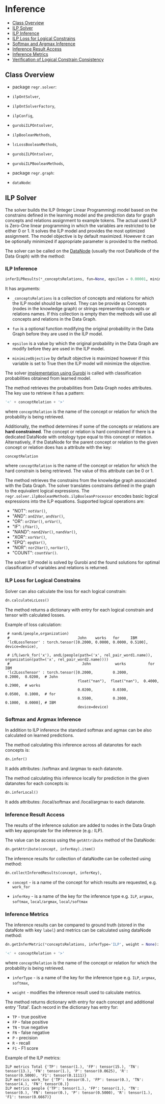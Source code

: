 # Inference

- [Class Overview](#class-overview)
- [ILP Solver](#ilp-solver)
- [ILP Inference](#ilp-inference)
- [ILP Loss for Logical Constrains](#ilp-loss-for-logical-constrains)
- [Softmax and Argmax Inference](#softmax-and-argmax-inference)
- [Inference Result Access](#inference-result-access)
- [Inference Metrics](#inference-metrics)
- [Verification of Logical Constrain Consistency](#verification-of-logical-constrain-consistency)

## Class Overview

- package `regr.solver`:
- `ilpOntSolver`,
- `ilpOntSolverFactory`,
- `ilpConfig`,
- `gurobiILPOntsolver`,
- `ilpBooleanMethods`,
- `lcLossBooleanMethods`,
- `gurobiILPOntsolver`,
- `gurobiILPBooleanMethods`,


- package `regr.graph`:
- `dataNode`:

## ILP Solver

The solver builds the ILP (Integer Linear Programming) model based on the constrains defined in the learning model and the prediction data for graph concepts and relations assignment to example tokens.
The actual used ILP is Zero-One linear programming in which the variables are restricted to be either 0 or 1.
It solves the ILP model and provides the most optimized assignment. The model objective is by default maximized. However it can be optionally minimized if appropriate parameter is provided to the method.

The solver can be called on the [DataNode](QUERY.md) (usually the root DataNode of the Data Graph) with the method:

### ILP Inference
```python
inferILPResults(*_conceptsRelations, fun=None, epsilon = 0.00001, minimizeObjective = False):
```

It has arguments:

- `_conceptsRelations` is a collection of concepts and relations for which the ILP model should be solved.
They can be provide as Concepts (nodes in the knowledge graph) or strings representing concepts or relations names.
If this collection is empty then the methods will use all concepts and relations in the Data Graph.


- `fun` is a optional function modifying the original probability in the Data Graph before they are used in the ILP model.


- `epsilon` is a value by which  the original probability in the Data Graph are modify before they are used in the ILP model.


- `minimizeObjective` by default objective is maximized however if this variable is set to True then the ILP model will minimize the objective.

The solver [implementation using Gurobi](/regr/solver/gurobiILPOntSolver.py) is called with classification probabilities obtained from learned model. 

The method retrieves the probabilities from Data Graph nodes attributes. The key use to retrieve it has a pattern:

```python
'<' + conceptRelation + '>'
```
where `conceptRelation` is the name of the concept or relation for which the probability is being retrieved.

Additionally, the method determines if some of the concepts or relations are **hard constrained**. 
The concept or relation is hard constrained if there is a dedicated DataNode with ontology type equal to this concept or relation.
Alternatively, if the DataNode for the parent concept or relation to the given concept or relation does has a attribute with the key:

```python
conceptRelation
```
where `conceptRelation` is the name of the concept or relation for which the hard constrain is being retrieved.
The value of this attribute can be 0 or 1.

The method retrieves the constrains from the knowledge graph associated with the Data Graph.
The solver translates constrains defined in the graph to the equivalent logical expressions.
The `regr.solver.ilpBooleanMethods.ilpBooleanProcessor` encodes basic logical expressions into the ILP equations. Supported logical operations are:

- "NOT": `notVar()`,
- "AND": `and2Var`, `andVar()`,
- "OR": `or2Var()`, `orVar()`,
- "IF": `ifVar()`,
- "NAND": `nand2Var()`, `nandVar()`,
- "XOR": `xorVar()`,
- "EPQ": `epqVar()`,
- "NOR": `nor2Var()`, `norVar()`,
- "COUNT": `countVar()`.

The solver ILP model is solved by Gurobi and the found solutions for optimal classification of variables and relations is returned.

### ILP Loss for Logical Constrains 

Solver can also calculate the loss for each logical constrain:

```python
dn.calculateLcLoss()
```
The method returns a dictionary with entry for each logical constrain and tensor with calculated losses.

Example of loss calculation:

```
 # nandL(people,organization)
 #                               John    works   for     IBM
 'lc0LossTensor' : torch.tensor([0.2000, 0.0000, 0.0000, 0.5100], device=device),
        
 # ifL(work_for('x'), andL(people(path=('x', rel_pair_word1.name)), organization(path=('x', rel_pair_word2.name))))
 #                                 John           works          for      IBM
 'lc2LossTensor' : torch.tensor([0.2000,         0.2000,        0.2000,  0.0200,  # John
                                 float("nan"),  float("nan"),  0.4000,  0.2900,  # works
                                 0.0200,         0.0300,        0.0500,  0.1000,  # for
                                 0.5500,         0.2000,        0.1000,  0.0000], # IBM
                                 device=device)
```

### Softmax and Argmax Inference

In addition to ILP inference the standard softmax and agmax can be also calculated on learned predictions.

The method calculating this inference across all datanotes for each concepts is:

```python
dn.infer()
```

It adds attributes: <concept>/softmax and <concept>/argmax to each datanote.

The method calculating this inference locally for prediction in the given  datanotes for each concepts is:

```python
dn.inferLocal()
```

It adds attributes: <concept>/local/softmax and <concept>/local/argmax to each datanote.

### Inference Result Access

The results of the inference solution are added to nodes in the Data Graph with key appropriate for the inference (e.g.: ILP). 

The value can be access using the `getAttribute` method of the DataNode:

```python
dn.getAttribute(concept, inferKey).item()
```

The inference results for collection of dataNodte can be collected using method:

```python
dn.collectInferedResults(concept, inferKey),
```

- `concept`  - is a name of the concept for which results are requested, e.g. `work_for`

- `inferKey` - is a name of the key  for the inference type e.g. `ILP`, `argmax`, `softmax`, `local/argmax`, `local/softmax`


### Inference Metrics

The inference results can be compared to ground truth (stored in the dataNote with key `label`) and metrics can be calculated using  dataNode method:

```python
dn.getInferMetric(*conceptsRelations, inferType='ILP', weight = None):
```

```python
'<' + conceptRelation + '>'
```
where `conceptRelation` is the name of the concept or relation for which the probability is being retrieved.

- `inferType` - is a name of the key  for the inference type e.g. `ILP`, `argmax`, `softmax`,

- `weight` - modifies the inference result used to calculate metrics.

The method returns dictionary with entry for each concept and additional entry 'Total'. Each record in the dictionary has entry for:
- `TP` -  true positive
- `FP` - false positive
- `TN` - true negative
- `FN` - false negative
- `P` - precision
- `R` - recall
- `F1` - F1 score
 
Example of the ILP metrics:

```
ILP metrics Total {'TP': tensor(1.), 'FP': tensor(15.), 'TN': tensor(13.), 'FN': tensor(1.), 'P': tensor(0.0625), 'R': tensor(0.5000), 'F1': tensor(0.1111)}
ILP metrics work_for {'TP': tensor(0.), 'FP': tensor(0.), 'TN': tensor(4.), 'FN': tensor(0.)}
ILP metrics people {'TP': tensor(1.), 'FP': tensor(1.), 'TN': tensor(0.), 'FN': tensor(0.), 'P': tensor(0.5000), 'R': tensor(1.), 'F1': tensor(0.6667)}
```




